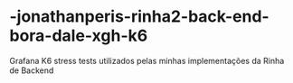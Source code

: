 # -jonathanperis-rinha2-back-end-bora-dale-xgh-k6
Grafana K6 stress tests utilizados pelas minhas implementações da Rinha de Backend

